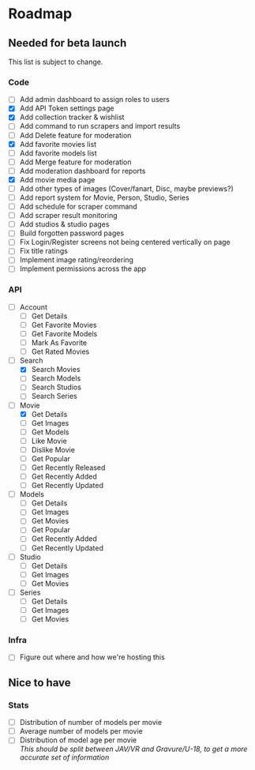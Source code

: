 # Roadmap

## Needed for beta launch

This list is subject to change.

### Code

-   [ ] Add admin dashboard to assign roles to users
-   [x] Add API Token settings page
-   [x] Add collection tracker & wishlist
-   [ ] Add command to run scrapers and import results
-   [ ] Add Delete feature for moderation
-   [x] Add favorite movies list
-   [ ] Add favorite models list
-   [ ] Add Merge feature for moderation
-   [ ] Add moderation dashboard for reports
-   [x] Add movie media page
-   [ ] Add other types of images (Cover/fanart, Disc, maybe previews?)
-   [ ] Add report system for Movie, Person, Studio, Series
-   [ ] Add schedule for scraper command
-   [ ] Add scraper result monitoring
-   [ ] Add studios & studio pages
-   [ ] Build forgotten password pages
-   [ ] Fix Login/Register screens not being centered vertically on page
-   [ ] Fix title ratings
-   [ ] Implement image rating/reordering
-   [ ] Implement permissions across the app

### API

-   [ ] Account
    -   [ ] Get Details
    -   [ ] Get Favorite Movies
    -   [ ] Get Favorite Models
    -   [ ] Mark As Favorite
    -   [ ] Get Rated Movies
-   [ ] Search
    -   [x] Search Movies
    -   [ ] Search Models
    -   [ ] Search Studios
    -   [ ] Search Series
-   [ ] Movie
    -   [x] Get Details
    -   [ ] Get Images
    -   [ ] Get Models
    -   [ ] Like Movie
    -   [ ] Dislike Movie
    -   [ ] Get Popular
    -   [ ] Get Recently Released
    -   [ ] Get Recently Added
    -   [ ] Get Recently Updated
-   [ ] Models
    -   [ ] Get Details
    -   [ ] Get Images
    -   [ ] Get Movies
    -   [ ] Get Popular
    -   [ ] Get Recently Added
    -   [ ] Get Recently Updated
-   [ ] Studio
    -   [ ] Get Details
    -   [ ] Get Images
    -   [ ] Get Movies
-   [ ] Series
    -   [ ] Get Details
    -   [ ] Get Images
    -   [ ] Get Movies

### Infra

-   [ ] Figure out where and how we're hosting this

## Nice to have

### Stats

-   [ ] Distribution of number of models per movie
-   [ ] Average number of models per movie
-   [ ] Distribution of model age per movie  
         _This should be split between JAV/VR and Gravure/U-18, to get a more accurate set of information_
